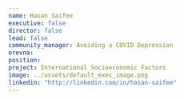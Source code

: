 ```yaml
---
name: Hasan Saifee
executive: false
director: false
lead: false
community_manager: Avoiding a COVID Depression
erevna:  
position:  
project: International Socioeconomic Factors
image: ../assets/default_exec_image.png
linkedin: "http://linkedin.com/in/hasan-saifee"
---
```

